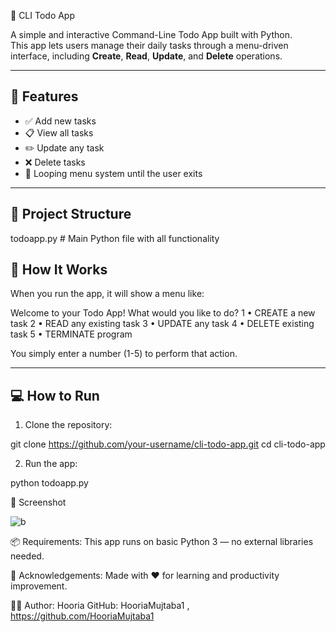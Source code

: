  📝 CLI Todo App

A simple and interactive Command-Line Todo App built with Python.  
This app lets users manage their daily tasks through a menu-driven interface, including **Create**, **Read**, **Update**, and **Delete** operations.

---

## 🚀 Features

- ✅ Add new tasks
- 📋 View all tasks
- ✏️ Update any task
- ❌ Delete tasks
- 🔁 Looping menu system until the user exits

---

## 📂 Project Structure

todoapp.py # Main Python file with all functionality

## 🧠 How It Works

When you run the app, it will show a menu like:

Welcome to your Todo App! 
What would you like to do?
1 • CREATE a new task 
2 • READ any existing task
3 • UPDATE any task 
4 • DELETE existing task
5 • TERMINATE program


You simply enter a number (1-5) to perform that action.

---

## 💻 How to Run

1. Clone the repository:

git clone https://github.com/your-username/cli-todo-app.git
cd cli-todo-app

2. Run the app:

python todoapp.py

📌 Screenshot


![b](https://github.com/user-attachments/assets/04539a2c-5820-4c6b-aaa3-441e085a08cd)



 📦 Requirements:
This app runs on basic Python 3 — no external libraries needed.

🙌 Acknowledgements:
Made with ❤️ for learning and productivity improvement.

🧑‍💻 Author:
Hooria
GitHub: HooriaMujtaba1 , https://github.com/HooriaMujtaba1

